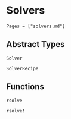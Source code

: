 # Solvers  

```@contents
Pages = ["solvers.md"]
```

## Abstract Types

```@docs
Solver

SolverRecipe
```

## Functions
```@docs
rsolve

rsolve!
```


